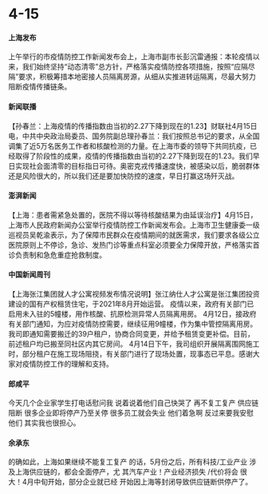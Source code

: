 # 4-15

#### 上海发布

上午举行的市疫情防控工作新闻发布会上，上海市副市长彭沉雷通报：本轮疫情以来，我们始终坚持“动态清零”总方针，严格落实疫情防控各项措施，按照“应隔尽隔”要求，积极筹措本地密接人员隔离房源，从细从实推进转运隔离，尽最大努力阻断疫情传播链条。

#### 新闻联播

【孙春兰：上海疫情的传播指数由当初的2.27下降到现在的1.23】财联社4月15日电，中共中央政治局委员、国务院副总理孙春兰：我们按照总书记的要求，从全国调集了近5万名医务工作者和核酸检测的力量。在上海市委的领导下共同抗疫，已经取得了阶段性的成果，疫情的传播指数由当初的2.27下降到现在的1.23。我们早日实现社会面清零的目标指日可待。奥密克戎传播速度快，被感染以后，脆弱群体还是风险很大的，所以我们还是要加快防控的速度，早日打赢这场歼灭战。&#x20;

#### 澎湃新闻

【上海：患者需紧急处置的，医院不得以等待核酸结果为由延误治疗】4月15日，上海市人民政府新闻办公室举行疫情防控工作新闻发布会。上海市卫生健康委一级巡视员吴乾渝表示，为了保障市民群众在疫情期间的就医需求，我们要求各级公立医院原则上不停诊，急诊、发热门诊等重点科室必须要全力保障开放，严格落实首诊负责制和急危重症抢救制度。

#### 中国新闻周刊

【上海张江集团就人才公寓视频发布情况说明】张江纳仕人才公寓是张江集团投资建设的国有产权租赁住宅，于2021年8月开始运营。 疫情以来，政府有关部门已启用未入驻的5幢楼，用作核酸、抗原检测异常人员隔离用房。 4月12日，接政府有关部门通知，为应对疫情防控需要，继续征用9幢楼，作为集中管控隔离用房。我司即通知需要搬迁的39户租户，协商合同变更，并给予租赁变更补偿。目前，前述租户均已搬至同社区内其它房间。 4月14日下午，我司组织开展隔离围网施工时，部分租户在施工现场阻挠，有关部门进行了现场处置，现事态已平息。感谢大家对疫情防控工作的理解和支持。

#### 郎咸平

今天几个企业家学生打电话慰问我 说着说着他们自己快哭了 再不复工复产 供应链阻断 很多企业即将停产乃至关停 很多员工就会失业 他们着急啊 反过来要我安慰他们 其实我也很担心。

#### 余承东

的确如此，上海如果继续不能复工复产 的话，5月份之后，所有科技/工业产业 涉及上海供应链的，都会全面停产，尤 其汽车产业！产业经济损失 /代价将会 很大！4月中旬开始，部分企业就已经 开始因上海等封闭导致供应链断供停产了。





